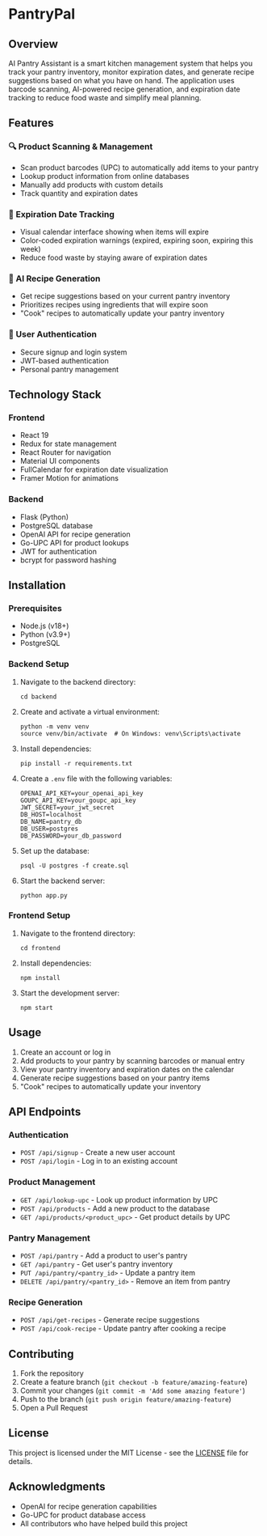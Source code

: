 # PantryPal

## Overview

AI Pantry Assistant is a smart kitchen management system that helps you track your pantry inventory, monitor expiration dates, and generate recipe suggestions based on what you have on hand. The application uses barcode scanning, AI-powered recipe generation, and expiration date tracking to reduce food waste and simplify meal planning.

## Features

### 🔍 Product Scanning & Management
- Scan product barcodes (UPC) to automatically add items to your pantry
- Lookup product information from online databases
- Manually add products with custom details
- Track quantity and expiration dates

### 📅 Expiration Date Tracking
- Visual calendar interface showing when items will expire
- Color-coded expiration warnings (expired, expiring soon, expiring this week)
- Reduce food waste by staying aware of expiration dates

### 🍳 AI Recipe Generation
- Get recipe suggestions based on your current pantry inventory
- Prioritizes recipes using ingredients that will expire soon
- "Cook" recipes to automatically update your pantry inventory

### 👤 User Authentication
- Secure signup and login system
- JWT-based authentication
- Personal pantry management

## Technology Stack

### Frontend
- React 19
- Redux for state management
- React Router for navigation
- Material UI components
- FullCalendar for expiration date visualization
- Framer Motion for animations

### Backend
- Flask (Python)
- PostgreSQL database
- OpenAI API for recipe generation
- Go-UPC API for product lookups
- JWT for authentication
- bcrypt for password hashing

## Installation

### Prerequisites
- Node.js (v18+)
- Python (v3.9+)
- PostgreSQL

### Backend Setup
1. Navigate to the backend directory:
   ```
   cd backend
   ```

2. Create and activate a virtual environment:
   ```
   python -m venv venv
   source venv/bin/activate  # On Windows: venv\Scripts\activate
   ```

3. Install dependencies:
   ```
   pip install -r requirements.txt
   ```

4. Create a `.env` file with the following variables:
   ```
   OPENAI_API_KEY=your_openai_api_key
   GOUPC_API_KEY=your_goupc_api_key
   JWT_SECRET=your_jwt_secret
   DB_HOST=localhost
   DB_NAME=pantry_db
   DB_USER=postgres
   DB_PASSWORD=your_db_password
   ```

5. Set up the database:
   ```
   psql -U postgres -f create.sql
   ```

6. Start the backend server:
   ```
   python app.py
   ```

### Frontend Setup
1. Navigate to the frontend directory:
   ```
   cd frontend
   ```

2. Install dependencies:
   ```
   npm install
   ```

3. Start the development server:
   ```
   npm start
   ```

## Usage

1. Create an account or log in
2. Add products to your pantry by scanning barcodes or manual entry
3. View your pantry inventory and expiration dates on the calendar
4. Generate recipe suggestions based on your pantry items
5. "Cook" recipes to automatically update your inventory

## API Endpoints

### Authentication
- `POST /api/signup` - Create a new user account
- `POST /api/login` - Log in to an existing account

### Product Management
- `GET /api/lookup-upc` - Look up product information by UPC
- `POST /api/products` - Add a new product to the database
- `GET /api/products/<product_upc>` - Get product details by UPC

### Pantry Management
- `POST /api/pantry` - Add a product to user's pantry
- `GET /api/pantry` - Get user's pantry inventory
- `PUT /api/pantry/<pantry_id>` - Update a pantry item
- `DELETE /api/pantry/<pantry_id>` - Remove an item from pantry

### Recipe Generation
- `POST /api/get-recipes` - Generate recipe suggestions
- `POST /api/cook-recipe` - Update pantry after cooking a recipe

## Contributing

1. Fork the repository
2. Create a feature branch (`git checkout -b feature/amazing-feature`)
3. Commit your changes (`git commit -m 'Add some amazing feature'`)
4. Push to the branch (`git push origin feature/amazing-feature`)
5. Open a Pull Request

## License

This project is licensed under the MIT License - see the [LICENSE](LICENSE) file for details.

## Acknowledgments

- OpenAI for recipe generation capabilities
- Go-UPC for product database access
- All contributors who have helped build this project
